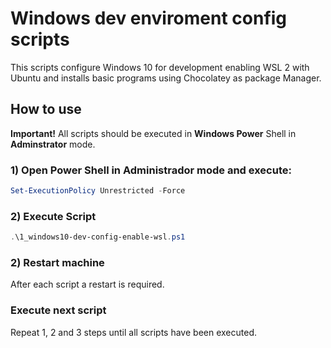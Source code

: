 Windows dev enviroment config scripts
=================

This scripts configure Windows 10 for development enabling WSL 2 with Ubuntu and installs basic programs using 
Chocolatey as package Manager.

## How to use

**Important!** All scripts should be executed in **Windows Power** Shell in **Adminstrator** mode.

### 1) Open Power Shell in Administrador mode and execute:
``` powershell
Set-ExecutionPolicy Unrestricted -Force
```

### 2) Execute Script
``` powershell
.\1_windows10-dev-config-enable-wsl.ps1
```

### 2) Restart machine
After each script a restart is required.

### Execute next script
Repeat 1, 2 and 3 steps until all scripts have been executed.
